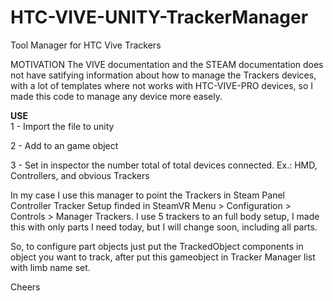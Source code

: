 # HTC-VIVE-UNITY-TrackerManager
Tool Manager for HTC Vive Trackers

MOTIVATION
The VIVE documentation and the STEAM documentation does not have satifying information about how to manage the Trackers devices, with a lot of templates where not works with HTC-VIVE-PRO devices, so I made this code to manage any device more easely.

<b>USE</b><br>
1 - Import the file to unity<br>

2 - Add to an game object

3 - Set in inspector the number total of total devices connected. Ex.: HMD, Controllers, and obvious Trackers


In my case I use this manager to point the Trackers in Steam Panel Controller Tracker Setup finded in SteamVR Menu > Configuration > Controls > Manager Trackers.
I use 5 trackers to an full body setup, I made this with only parts I need today, but I will change soon, including all parts.

So, to configure part objects just put the TrackedObject components in object you want to track, after put this gameobject in Tracker Manager list with limb name set.

Cheers
